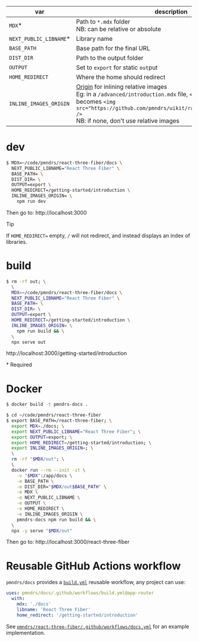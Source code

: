 | var                     | description                                                                                                                                                                                                                                                                                              | default |
| ----------------------- | -------------------------------------------------------------------------------------------------------------------------------------------------------------------------------------------------------------------------------------------------------------------------------------------------------- | ------- |
| `MDX`\*                 | Path to `*.mdx` folder<br>NB: can be relative or absolute                                                                                                                                                                                                                                                | none    |
| `NEXT_PUBLIC_LIBNAME`\* | Library name                                                                                                                                                                                                                                                                                             | none    |
| `BASE_PATH`             | Base path for the final URL                                                                                                                                                                                                                                                                              | none    |
| `DIST_DIR`              | Path to the output folder                                                                                                                                                                                                                                                                                | none    |
| `OUTPUT`                | Set to `export` for static `out`put                                                                                                                                                                                                                                                                      | none    |
| `HOME_REDIRECT`         | Where the home should redirect                                                                                                                                                                                                                                                                           | none    |
| `INLINE_IMAGES_ORIGIN`  | [Origin](https://developer.mozilla.org/en-US/docs/Web/API/URL/origin) for inlining relative images<br>Eg: in a `/advanced/introduction.mdx` file, `<img src="./dog.png" />` becomes `<img src="https://github.com/pmndrs/uikit/raw/main/advanced/dog.png" />`<br> NB: if none, don't use relative images | none    |

# dev

```sh
$ MDX=~/code/pmndrs/react-three-fiber/docs \
  NEXT_PUBLIC_LIBNAME="React Three Fiber" \
  BASE_PATH= \
  DIST_DIR= \
  OUTPUT=export \
  HOME_REDIRECT=/getting-started/introduction \
  INLINE_IMAGES_ORIGIN= \
    npm run dev
```

Then go to: http://localhost:3000

> [!TIP]
> If `HOME_REDIRECT=` empty, `/` will not redirect, and instead displays an index of libraries.

# build

```sh
$ rm -rf out; \
  \
  MDX=~/code/pmndrs/react-three-fiber/docs \
  NEXT_PUBLIC_LIBNAME="React Three Fiber" \
  BASE_PATH= \
  DIST_DIR= \
  OUTPUT=export \
  HOME_REDIRECT=/getting-started/introduction \
  INLINE_IMAGES_ORIGIN= \
    npm run build && \
  \
  npx serve out
```

http://localhost:3000/getting-started/introduction

\* Required

# Docker

```sh
$ docker build -t pmndrs-docs .
```

```sh
$ cd ~/code/pmndrs/react-three-fiber
$ export BASE_PATH=/react-three-fiber; \
  export MDX=./docs; \
  export NEXT_PUBLIC_LIBNAME="React Three Fiber"; \
  export OUTPUT=export; \
  export HOME_REDIRECT=/getting-started/introduction; \
  export INLINE_IMAGES_ORIGIN=; \
  \
  rm -rf "$MDX/out"; \
  \
  docker run --rm --init -it \
    -v "$MDX":/app/docs \
    -e BASE_PATH \
    -e DIST_DIR="$MDX/out$BASE_PATH" \
    -e MDX \
    -e NEXT_PUBLIC_LIBNAME \
    -e OUTPUT \
    -e HOME_REDIRECT \
    -e INLINE_IMAGES_ORIGIN \
    pmndrs-docs npm run build && \
  \
  npx -y serve "$MDX/out"
```

Then go to: http://localhost:3000/react-three-fiber

# Reusable GitHub Actions workflow

`pmndrs/docs` provides a [`build.yml`](.github/workflows/build.yml) reusable workflow, any project can use:

```yml
uses: pmndrs/docs/.github/workflows/build.yml@app-router
  with:
    mdx: './docs'
    libname: 'React Three Fiber'
    home_redirect: '/getting-started/introduction'
```

See [`pmndrs/react-three-fiber/.github/workflows/docs.yml`](https://github.com/pmndrs/react-three-fiber/blob/master/.github/workflows/docs.yml) for an example implementation.
